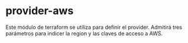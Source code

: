 # provider-aws

Este módulo de terraform se utiliza para definir el provider. Admitirá tres parámetros para indicer la region y las claves de acceso a AWS.